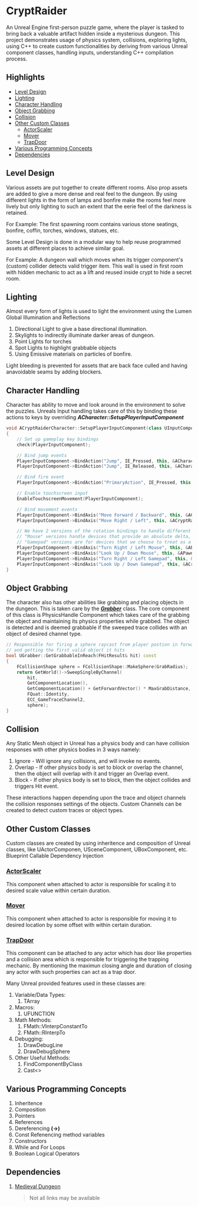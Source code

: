 # CryptRaider

An Unreal Engine first-person puzzle game, where the player is tasked to bring back a valuable artifact hidden inside a mysterious dungeon. This project demonstrates usage of physics system, collisions, exploring lights, using C++ to create custom functionalities by deriving from various Unreal component classes, handling inputs, understanding C++ compilation process.

## Highlights
+ [Level Design](#level-design)
+ [Lighting](#lighting)
+ [Character Handling](#character-handling)
+ [Object Grabbing](#object-grabbing)
+ [Collision](#collision)
+ [Other Custom Classes](#other-custom-classes)
	+ [ActorScaler](#actorscaler)
	+ [Mover](#mover)
	+ [TrapDoor](#trapdoor)
+ [Various Programming Concepts](#various-programming-concepts)
+ [Dependencies](#dependencies)

## **Level Design**

Various assets are put together to create different rooms. Also prop assets are added to give a more dense and real feel to the dungeon. By using different lights in the form of lamps and bonfire make the rooms feel more lively but only lighting to such an extent that the eerie feel of the darkness is retained.

For Example: The first spawning room contains various stone seatings, bonfire, coffin, torches, windows, statues, etc.

Some Level Design is done in a modular way to help reuse programmed assets at different places to achieve similar goal.

For Example: A dungeon wall which moves when its trigger component's (custom) collider detects valid trigger item.
This wall is used in first room with hidden mechanic to act as a lift and reused inside crypt to hide a secret room.

## **Lighting**

Almost every form of lights is used to light the environment using the Lumen Global Illumination and Reflections
1. Directional Light to give a base directional illumination.
2. Skylights to indirectly illuminate darker areas of dungeon.
3. Point Lights for torches
4. Spot Lights to highlight grabbable objects
5. Using Emissive materials on particles of bonfire.

Light bleeding is prevented for assets that are back face culled and having anavoidable seams by adding blockers.

## **Character Handling**

Character has ability to move and look around in the environment to solve the puzzles. Unreals Input handling takes 
care of this by binding these actions to keys by overriding ***ACharacter::SetupPlayerInputComponent***
```cpp
void ACryptRaiderCharacter::SetupPlayerInputComponent(class UInputComponent* PlayerInputComponent)
{
	// Set up gameplay key bindings
	check(PlayerInputComponent);

	// Bind jump events
	PlayerInputComponent->BindAction("Jump", IE_Pressed, this, &ACharacter::Jump);
	PlayerInputComponent->BindAction("Jump", IE_Released, this, &ACharacter::StopJumping);

	// Bind fire event
	PlayerInputComponent->BindAction("PrimaryAction", IE_Pressed, this, &ACryptRaiderCharacter::OnPrimaryAction);

	// Enable touchscreen input
	EnableTouchscreenMovement(PlayerInputComponent);

	// Bind movement events
	PlayerInputComponent->BindAxis("Move Forward / Backward", this, &ACryptRaiderCharacter::MoveForward);
	PlayerInputComponent->BindAxis("Move Right / Left", this, &ACryptRaiderCharacter::MoveRight);

	// We have 2 versions of the rotation bindings to handle different kinds of devices differently
	// "Mouse" versions handle devices that provide an absolute delta, such as a mouse.
	// "Gamepad" versions are for devices that we choose to treat as a rate of change, such as an analog joystick
	PlayerInputComponent->BindAxis("Turn Right / Left Mouse", this, &APawn::AddControllerYawInput);
	PlayerInputComponent->BindAxis("Look Up / Down Mouse", this, &APawn::AddControllerPitchInput);
	PlayerInputComponent->BindAxis("Turn Right / Left Gamepad", this, &ACryptRaiderCharacter::TurnAtRate);
	PlayerInputComponent->BindAxis("Look Up / Down Gamepad", this, &ACryptRaiderCharacter::LookUpAtRate);
}
```

## **Object Grabbing**

The character also has other abilities like grabbing and placing objects in the dungeon. This is taken care by the ***[Grabber](Source/CryptRaider/Grabber.cpp)*** class.
The core component of this class is PhysicsHandle Component which takes care of the grabbing the object and maintaining its physics properties while grabbed. The object is detected and is deemed grabbable if the sweeped trace collides with an object of desired channel type.

```cpp
// Responsible for firing a sphere raycast from player postion in forward direction 
// and getting the first valid object it hits
bool UGrabber::GetGrabbableInReach(FHitResult& hit) const
{
	FCollisionShape sphere = FCollisionShape::MakeSphere(GrabRadius);
	return GetWorld()->SweepSingleByChannel(
		hit,
		GetComponentLocation(),
		GetComponentLocation() + GetForwardVector() * MaxGrabDistance,
		FQuat::Identity,
		ECC_GameTraceChannel2,
		sphere);
}
```

## **Collision**

Any Static Mesh object in Unreal has a physics body and can have collision responses with other physics bodies in 3 ways namely:
1. Ignore - Will ignore any collisions, and will invoke no events.
2. Overlap - If other physics body is set to block or overlap the channel, then the object will overlap with it and trigger an Overlap event.
3. Block - If other physics body is set to block, then the object collides and triggers Hit event.

These interactions happen depending upon the trace and object channels the collision responses settings of the objects.
Custom Channels can be created to detect custom traces or object types.

## **Other Custom Classes**

Custom classes are created by using inheritence and composition of Unreal classes, like UActorComponen, USceneComponent, UBoxComponent, etc.
Blueprint Callable
Dependency Injection
### **[ActorScaler](Source/CryptRaider/ActorScaler.cpp)**
This component when attached to actor is responsible for scaling it to desired scale value within certain duration.
### **[Mover](Source/CryptRaider/Mover.cpp)**
This component when attached to actor is responsible for moving it to desired location by some offset with within certain duration.
### **[TrapDoor](Source/CryptRaider/TrapDoor.cpp)**
This component can be attached to any actor which has door like properties and a collision area which is responsible for triggering the trapping mechanic. By mentioning the maximun closing angle and duration of closing any actor with such properties can act as a trap door.

Many Unreal provided features used in these classes are:
1. Variable/Data Types:
   1. TArray
2. Macros:
   1. UFUNCTION
3. Math Methods:
   1. FMath::VInterpConstantTo
   2. FMath::RInterpTo
4. Debugging:
   1. DrawDebugLine
   2. DrawDebugSphere
5. Other Useful Methods:
   1. FindComponentByClass
   2. Cast<>

## Various Programming Concepts
1. Inheritence
2. Composition
3. Pointers
4. References
5. Dereferencing **(->)**
6. Const Refenencing method variables
7. Constructors
8. While and For Loops
9. Boolean Logical Operators

## Dependencies
1. [Medieval Dungeon](https://www.unrealengine.com/marketplace/en-US/product/a5b6a73fea5340bda9b8ac33d877c9e2)

      > Not all links may be available
